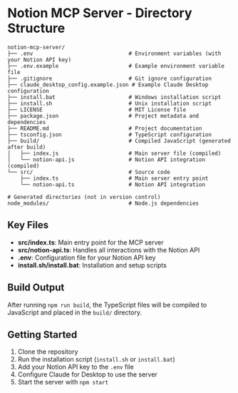 # Notion MCP Server - Directory Structure

```
notion-mcp-server/
├── .env                              # Environment variables (with your Notion API key)
├── .env.example                      # Example environment variable file
├── .gitignore                        # Git ignore configuration
├── claude_desktop_config.example.json # Example Claude Desktop configuration
├── install.bat                       # Windows installation script
├── install.sh                        # Unix installation script
├── LICENSE                           # MIT License file
├── package.json                      # Project metadata and dependencies
├── README.md                         # Project documentation
├── tsconfig.json                     # TypeScript configuration
├── build/                            # Compiled JavaScript (generated after build)
│   ├── index.js                      # Main server file (compiled)
│   └── notion-api.js                 # Notion API integration (compiled)
└── src/                              # Source code
    ├── index.ts                      # Main server entry point
    └── notion-api.ts                 # Notion API integration

# Generated directories (not in version control)
node_modules/                         # Node.js dependencies
```

## Key Files

- **src/index.ts**: Main entry point for the MCP server
- **src/notion-api.ts**: Handles all interactions with the Notion API
- **.env**: Configuration file for your Notion API key
- **install.sh/install.bat**: Installation and setup scripts

## Build Output

After running `npm run build`, the TypeScript files will be compiled to JavaScript and placed in the `build/` directory.

## Getting Started

1. Clone the repository
2. Run the installation script (`install.sh` or `install.bat`)
3. Add your Notion API key to the `.env` file
4. Configure Claude for Desktop to use the server
5. Start the server with `npm start`
